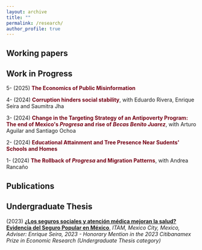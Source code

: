 ```yaml
---
layout: archive
title: ""
permalink: /research/
author_profile: true
---
```


## Working papers

## Work in Progress
5-   (2025) <span style ="color: #750014">**The Economics of Public Misinformation**</span>

4-   (2024) <span style ="color: #750014">**Corruption hinders social stability**</span>, with Eduardo Rivera, Enrique Seira and Saumitra Jha

3-   (2024) <span style ="color: #750014">**Change in the Targeting Strategy of an Antipoverty Program: The end of Mexico's _Progresa_ and rise of _Becas Benito Juarez_**</span>, with Arturo Aguilar and Santiago Ochoa

2-   (2024) <span style ="color: #750014">**Educational Attainment and Tree Presence Near Sudents' Schools and Homes**</span> 

1-   (2024) <span style = "color: #750014">**The Rollback of _Progresa_ and Migration Patterns**</span>, with Andrea Rancaño 

## Publications 

## Undergraduate Thesis
(2023) [**¿Los seguros sociales y atención médica mejoran la salud? Evidencia del Seguro Popular en México**](https://robertoglz.github.io/files/tesis_BA_RobertoGonzalez.pdf), _ITAM, Mexico City, Mexico, Adviser: Enrique Seira, 2023 - Honorary Mention in the 2023 Citibanamex Prize in Economic Research (Undergraduate Thesis category)_

<!---
{% if author.googlescholar %}
  You can also find my articles on <u><a href="{{author.googlescholar}}">my Google Scholar profile</a>.</u>
{% endif %}

{% include base_path %}

{% for post in site.publications reversed %}
  {% include archive-single.html %}
{% endfor %}
-->

